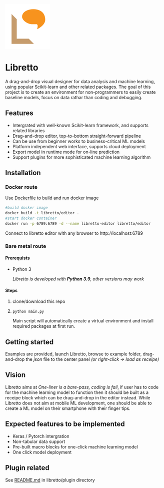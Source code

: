 ![Logo Here](/client/img/libretto.svg)
# Libretto
A drag-and-drop visual designer for data analysis and machine learning, using popular Scikit-learn and other related packages. The goal of this project is to create an environment for non-programmers to easily create baseline models, focus on data rathar than coding and debugging.

## Features
- Intergrated with well-known Scikit-learn framework, and supports related libraries
- Drag-and-drop editor, top-to-bottom straight-forward pipeline
- Can be use from beginner works to business-critical ML models
- Platform independent web interface, supports cloud deployment
- Export model in runtime mode for on-line prediction
- Support plugins for more sophisticated machine learning algorithm

## Installation
### Docker route
Use [Dockerfile](docker/editor/Dockerfile) to build and run docker image
```bash
#build docker image
docker build -t libretto/editor .
#start docker container
docker run -p 6789:6789 -d --name libretto-editor libretto/editor
```

Connect to libretto editor with any browser to http://localhost:6789

### Bare metal route
#### Prerequists
- Python 3
    
    _Libretto is developed with **Python 3.9**, other versions may work_

#### Steps
1. clone/download this repo 
2. `python main.py`
    
    Main script will automatically create a virtual environment and install required packages at first run.

## Getting started
Examples are provided, launch Libretto, browse to example folder, drag-and-drop the _json_ file to the center panel _(or right-click -> load as receipe)_

## Vision
Libretto aims at _One-liner is a bare-pass, coding is fail_, if user has to code for the machine learning model to function then it should be built as a receipe block which can be drag-and-drop in the editor instead. While Libretto does not aim at mobile ML development, one should be able to create a ML model on their smartphone with their finger tips.

## Expected features to be implemented
- Keras / Pytorch intergration
- Non-tabular data support
- Pre-built macro blocks for one-click machine learning model
- One click model deployment

## Plugin related
See [README.md](libretto/plugin/README.md) in libretto/plugin directory